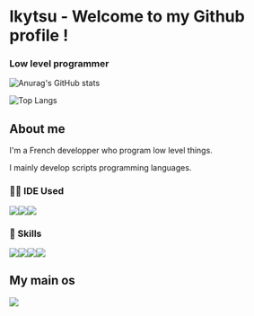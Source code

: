 # Ikytsu - Welcome to my Github profile !

### Low level programmer

![Anurag's GitHub stats](https://github-readme-stats.vercel.app/api?username=Ikytsu&show_icons=true&theme=blue-green)

![Top Langs](https://github-readme-stats.vercel.app/api/top-langs/?username=Ikytsu&layout=compact&theme=blue-green)


## About me

I'm a French developper who program low level things.

I mainly develop scripts programming languages.

### 👩‍💻 IDE Used
<img src="https://img.shields.io/badge/Neovim-57A143?style=for-the-badge&logo=neovim&logoColor=white"/><img src="https://img.shields.io/badge/Visual%20Studio%20Code-007ACC?logo=visualstudiocode&logoColor=fff&style=for-the-badge"/><img src="https://img.shields.io/badge/Visual%20Studio-5C2D91?logo=visualstudio&logoColor=fff&style=for-the-badge"/>

### 🚀 Skills
<img src="https://img.shields.io/badge/C%2B%2B-00599C?logo=cplusplus&logoColor=fff&style=for-the-badge"/><img src="https://img.shields.io/badge/C-A8B9CC?logo=c&logoColor=fff&style=for-the-badge"/><img src="https://img.shields.io/badge/Python-3776AB?style=for-the-badge&logo=python&logoColor=white"/><img src="https://img.shields.io/badge/VB.NET-5C2D91?style=for-the-badge&logo=visualbasic&logoColor=white"/>

## My main os
<img src="https://img.shields.io/badge/Linux%20Mint-87CF3E?logo=linuxmint&logoColor=fff&style=for-the-badge"/>
